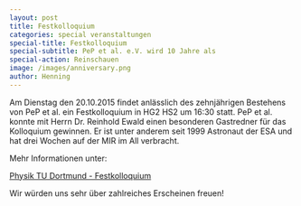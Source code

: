 ```yaml
---
layout: post
title: Festkolloquium
categories: special veranstaltungen
special-title: Festkolloquium
special-subtitle: PeP et al. e.V. wird 10 Jahre als
special-action: Reinschauen
image: /images/anniversary.png
author: Henning
---
```

Am Dienstag den 20.10.2015 findet anlässlich des zehnjährigen Bestehens von
PeP et al. ein Festkolloquium in HG2 HS2 um 16:30 statt. PeP et al. konnte mit
Herrn Dr. Reinhold Ewald einen besonderen Gastredner für das Kolloquium gewinnen.
Er ist unter anderem seit 1999 Astronaut der ESA und hat drei Wochen auf der MIR
im All verbracht.

Mehr Informationen unter:

[Physik TU Dortmund - Festkolloquium](https://www.physik.tu-dortmund.de/images/Kolloq-WS-1516/kolloquium_ewald.pdf)

Wir würden uns sehr über zahlreiches Erscheinen freuen!
